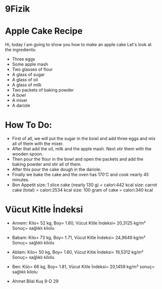 # 9Fizik

# Apple Cake Recipe
Hi, today I am going to show you how to make an apple cake 
Let's look at the ingredients:
* Three eggs
* Some apple mash
* Two glasses of flour
* A glass of sugar
* A glass of oil
* A glass of milk
* Two packets of baking powder
* A bowl 
* A mixer
* A dariole

# How To Do:
* First of all, we will put the sugar in the bowl and add three eggs and mix all of them with the mixer.
* After that add the oil, milk and the apple mash. Next stir them with the wooden spoon.
* Then pour the flour in the bowl and open the packets and add the baking powder and stir all of them.
* After this pour the cake dough in the dariole.
* Finally we bake the cake and the oven has 170'C and cook nearly 45 minutes.
* Bon Appetit
size: 1 slice cake (nearly 130 g) = calori:442 kcal
size: carrot cake (total) = calori:2534 kcal
size: 100 gram of cake = calori:340 kcal

# Vücut Kitle İndeksi
* Annem: Kilo= 52 kg, Boy= 1.60, Vücut Kitle İndeksi= 20,3125 kg/m² Sonuç= sağlıklı kilolu
* Babam: Kilo= 73 kg, Boy= 1.71, Vücut Kitle İndeksi= 24,9649 kg/m² Sonuç= sağlıklı kilolu
* Ablam: Kilo= 50 kg, Boy= 1.60, Vücut Kitle İndeksi= 19,5312 kg/m² Sonuç= sağlıklı kilolu
* Ben: Kilo= 66 kg, Boy= 1.81, Vücut Kitle İndeksi= 20,1459 kg/m² sonuç= sağlıklı kilolu

* Ahmet Bilal Kuş 9-D 29
